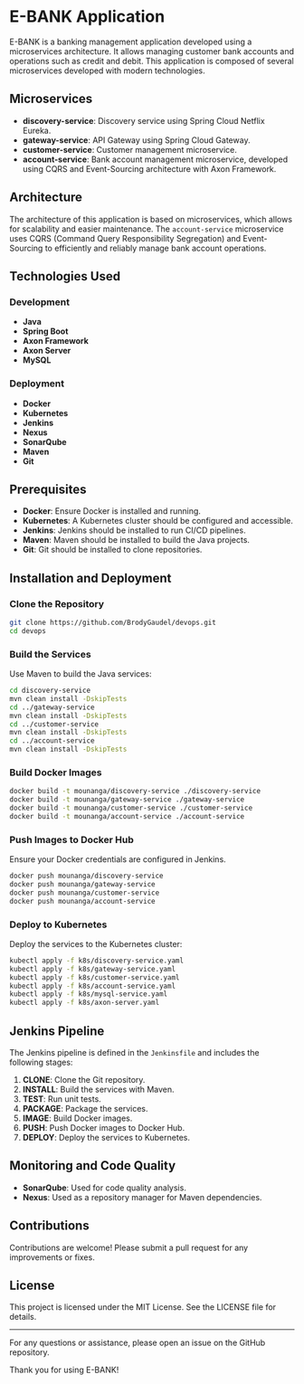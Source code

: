 # E-BANK Application

E-BANK is a banking management application developed using a microservices architecture. It allows managing customer bank accounts and operations such as credit and debit. This application is composed of several microservices developed with modern technologies.

## Microservices

- **discovery-service**: Discovery service using Spring Cloud Netflix Eureka.
- **gateway-service**: API Gateway using Spring Cloud Gateway.
- **customer-service**: Customer management microservice.
- **account-service**: Bank account management microservice, developed using CQRS and Event-Sourcing architecture with Axon Framework.

## Architecture

The architecture of this application is based on microservices, which allows for scalability and easier maintenance. The `account-service` microservice uses CQRS (Command Query Responsibility Segregation) and Event-Sourcing to efficiently and reliably manage bank account operations.

## Technologies Used

### Development

- **Java**
- **Spring Boot**
- **Axon Framework**
- **Axon Server**
- **MySQL**

### Deployment

- **Docker**
- **Kubernetes**
- **Jenkins**
- **Nexus**
- **SonarQube**
- **Maven**
- **Git**

## Prerequisites

- **Docker**: Ensure Docker is installed and running.
- **Kubernetes**: A Kubernetes cluster should be configured and accessible.
- **Jenkins**: Jenkins should be installed to run CI/CD pipelines.
- **Maven**: Maven should be installed to build the Java projects.
- **Git**: Git should be installed to clone repositories.

## Installation and Deployment

### Clone the Repository

```bash
git clone https://github.com/BrodyGaudel/devops.git
cd devops
```

### Build the Services

Use Maven to build the Java services:

```bash
cd discovery-service
mvn clean install -DskipTests
cd ../gateway-service
mvn clean install -DskipTests
cd ../customer-service
mvn clean install -DskipTests
cd ../account-service
mvn clean install -DskipTests
```

### Build Docker Images

```bash
docker build -t mounanga/discovery-service ./discovery-service
docker build -t mounanga/gateway-service ./gateway-service
docker build -t mounanga/customer-service ./customer-service
docker build -t mounanga/account-service ./account-service
```

### Push Images to Docker Hub

Ensure your Docker credentials are configured in Jenkins.

```bash
docker push mounanga/discovery-service
docker push mounanga/gateway-service
docker push mounanga/customer-service
docker push mounanga/account-service
```

### Deploy to Kubernetes

Deploy the services to the Kubernetes cluster:

```bash
kubectl apply -f k8s/discovery-service.yaml
kubectl apply -f k8s/gateway-service.yaml
kubectl apply -f k8s/customer-service.yaml
kubectl apply -f k8s/account-service.yaml
kubectl apply -f k8s/mysql-service.yaml
kubectl apply -f k8s/axon-server.yaml
```

## Jenkins Pipeline

The Jenkins pipeline is defined in the `Jenkinsfile` and includes the following stages:

1. **CLONE**: Clone the Git repository.
2. **INSTALL**: Build the services with Maven.
3. **TEST**: Run unit tests.
4. **PACKAGE**: Package the services.
5. **IMAGE**: Build Docker images.
6. **PUSH**: Push Docker images to Docker Hub.
7. **DEPLOY**: Deploy the services to Kubernetes.

## Monitoring and Code Quality

- **SonarQube**: Used for code quality analysis.
- **Nexus**: Used as a repository manager for Maven dependencies.

## Contributions

Contributions are welcome! Please submit a pull request for any improvements or fixes.

## License

This project is licensed under the MIT License. See the LICENSE file for details.

---

For any questions or assistance, please open an issue on the GitHub repository.

Thank you for using E-BANK!